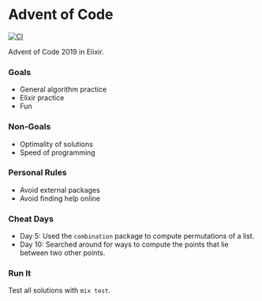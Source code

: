 # Advent of Code

[![CI](https://github.com/christopher-dG/aoc/workflows/CI/badge.svg)](https://github.com/christopher-dG/aoc/actions)

Advent of Code 2019 in Elixir.

### Goals

- General algorithm practice
- Elixir practice
- Fun

### Non-Goals

- Optimality of solutions
- Speed of programming

### Personal Rules

- Avoid external packages
- Avoid finding help online

### Cheat Days

- Day 5: Used the `combination` package to compute permutations of a list.
- Day 10: Searched around for ways to compute the points that lie between two other points.

### Run It

Test all solutions with `mix test`.
